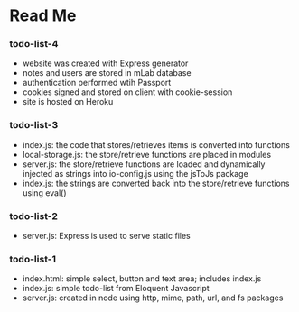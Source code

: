 # Read Me

### todo-list-4

* website was created with Express generator
* notes and users are stored in mLab database
* authentication performed wtih Passport
* cookies signed and stored on client with cookie-session
* site is hosted on Heroku


### todo-list-3

* index.js: the code that stores/retrieves items is converted into functions
* local-storage.js: the store/retrieve functions are placed in modules
* server.js: the store/retrieve functions are loaded and dynamically injected as strings into io-config.js using the jsToJs package
* index.js: the strings are converted back into the store/retrieve functions using eval()


### todo-list-2

* server.js: Express is used to serve static files


### todo-list-1

* index.html: simple select, button and text area; includes index.js
* index.js: simple todo-list from Eloquent Javascript
* server.js: created in node using http, mime, path, url, and fs packages 

